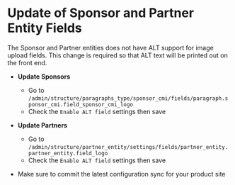 # Update of Sponsor and Partner Entity Fields

The Sponsor and Partner entities does not have ALT support for image upload fields.
This change is required so that ALT text will be printed out on the front end.

* **Update Sponsors**
    * Go to `/admin/structure/paragraphs_type/sponsor_cmi/fields/paragraph.sponsor_cmi.field_sponsor_cmi_logo`
    * Check the `Enable ALT field` settings then save

* **Update Partners**
    * Go to `/admin/structure/partner_entity/settings/fields/partner_entity.partner_entity.field_logo`
    * Check the `Enable ALT field` settings then save

* Make sure to commit the latest configuration sync for your product site
